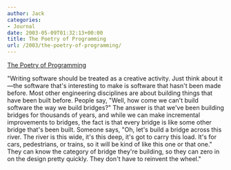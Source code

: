 ```yaml
---
author: Jack
categories:
- Journal
date: 2003-05-09T01:32:13+00:00
title: The Poetry of Programming
url: /2003/the-poetry-of-programming/
---
```


[The Poetry of Programming][1]

"Writing software should be treated as a creative activity. Just think about it&#8212;the software that's interesting to make is software that hasn't been made before. Most other engineering disciplines are about building things that have been built before. People say, "Well, how come we can't build software the way we build bridges?" The answer is that we've been building bridges for thousands of years, and while we can make incremental improvements to bridges, the fact is that every bridge is like some other bridge that's been built. Someone says, "Oh, let's build a bridge across this river. The river is this wide, it's this deep, it's got to carry this load. It's for cars, pedestrians, or trains, so it will be kind of like this one or that one." They can know the category of bridge they're building, so they can zero in on the design pretty quickly. They don't have to reinvent the wheel."

 [1]: http://java.sun.com/features/2002/11/gabriel_qa.html